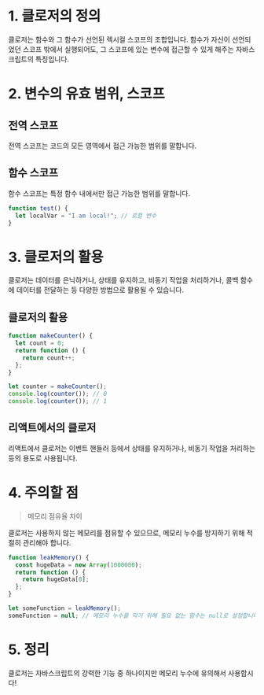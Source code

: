 # 1. 클로저의 정의

클로저는 함수와 그 함수가 선언된 렉시컬 스코프의 조합입니다. 함수가 자신이 선언되었던 스코프 밖에서 실행되어도, 그 스코프에 있는 변수에 접근할 수 있게 해주는 자바스크립트의 특징입니다.

# 2. 변수의 유효 범위, 스코프

## 전역 스코프

전역 스코프는 코드의 모든 영역에서 접근 가능한 범위를 말합니다.

## 함수 스코프

함수 스코프는 특정 함수 내에서만 접근 가능한 범위를 말합니다.

```javascript
function test() {
  let localVar = "I am local!"; // 로컬 변수
}
```

# 3. 클로저의 활용

클로저는 데이터를 은닉하거나, 상태를 유지하고, 비동기 작업을 처리하거나, 콜백 함수에 데이터를 전달하는 등 다양한 방법으로 활용될 수 있습니다.

## 클로저의 활용

```javascript
function makeCounter() {
  let count = 0;
  return function () {
    return count++;
  };
}

let counter = makeCounter();
console.log(counter()); // 0
console.log(counter()); // 1
```

## 리액트에서의 클로저

리액트에서 클로저는 이벤트 핸들러 등에서 상태를 유지하거나, 비동기 작업을 처리하는 등의 용도로 사용됩니다.

# 4. 주의할 점

> 메모리 점유율 차이

클로저는 사용하지 않는 메모리를 점유할 수 있으므로, 메모리 누수를 방지하기 위해 적절히 관리해야 합니다.

```javascript
function leakMemory() {
  const hugeData = new Array(1000000);
  return function () {
    return hugeData[0];
  };
}

let someFunction = leakMemory();
someFunction = null; // 메모리 누수를 막기 위해 필요 없는 함수는 null로 설정합니다.
```

# 5. 정리

클로저는 자바스크립트의 강력한 기능 중 하나이지만 메모리 누수에 유의해서 사용합시다!
